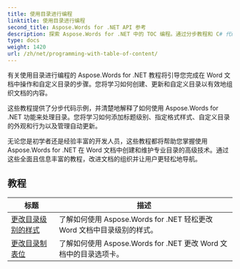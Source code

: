 ```yaml
---
title: 使用目录进行编程
linktitle: 使用目录进行编程
second_title: Aspose.Words for .NET API 参考
description: 探索 Aspose.Words for .NET 中的 TOC 编程。通过分步教程和 C# 代码示例，了解如何在 Word 文档中创建和操作目录。
type: docs
weight: 1420
url: /zh/net/programming-with-table-of-content/
---
```

有关使用目录进行编程的 Aspose.Words for .NET 教程将引导您完成在 Word 文档中操作和自定义目录的步骤。您将学习如何创建、更新和自定义目录以有效地组织文档的内容。

这些教程提供了分步代码示例，并清楚地解释了如何使用 Aspose.Words for .NET 功能来处理目录。您将学习如何添加标题级别、指定格式样式、自定义目录的外观和行为以及管理自动更新。

无论您是初学者还是经验丰富的开发人员，这些教程都将帮助您掌握使用 Aspose.Words for .NET 在 Word 文档中创建和维护专业目录的高级技术。通过这些全面且信息丰富的教程，改进文档的组织并让用户更轻松地导航。

 ## 教程
| 标题 | 描述 |
| --- | --- |
| [更改目录级别的样式](./change-style-of-toc-level/) | 了解如何使用 Aspose.Words for .NET 轻松更改 Word 文档中目录级别的样式。 |
| [更改目录制表位](./change-toc-tab-stops/) | 了解如何使用 Aspose.Words for .NET 更改 Word 文档中的目录选项卡。 |